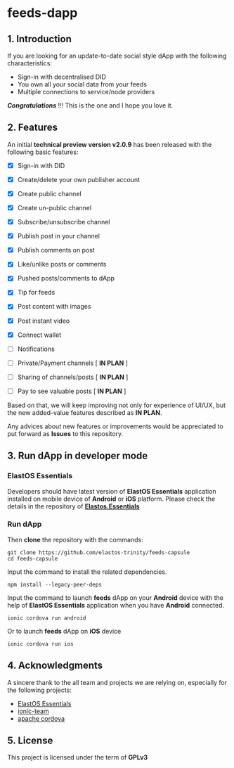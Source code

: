 feeds-dapp
========================

## 1. Introduction

If you are looking for an update-to-date social style dApp with the following characteristics:

- Sign-in with decentralised DID
- You own all your social data from your feeds
- Multiple connections to service/node providers

***Congratulations*** !!!  This is the one and I hope you love it.

## 2. Features

An initial **technical preview version v2.0.9** has been released with the following basic features:

- [x] Sign-in with DID

- [x] Create/delete your own publisher account

- [x] Create public channel

- [x] Create un-public channel

- [x] Subscribe/unsubscribe channel

- [x] Publish post in your channel

- [x] Publish comments on post

- [x] Like/unlike posts or comments

- [x] Pushed posts/comments to dApp

- [x] Tip for feeds

- [x] Post content with images

- [x] Post instant video

- [x] Connect wallet

- [ ] Notifications

- [ ] Private/Payment channels [ **IN PLAN** ]

- [ ] Sharing of channels/posts [ **IN PLAN** ]

- [ ] Pay to see valuable posts [ **IN PLAN** ]

Based on that, we will keep improving not only for experience of UI/UX, but the new added-value features described as **IN PLAN**.

Any advices about new features or improvements would be appreciated to put forward as **Issues** to this repository.

## 3. Run dApp in developer mode

### ElastOS Essentials

Developers should have latest version of **ElastOS Essentials** application installed on mobile device of **Android** or **iOS** platform. Please check the details in the repository of [**Elastos.Essentials**](https://github.com/elastos/Elastos.Essentials)

### Run dApp

Then **clone** the repository with the commands:

```
git clone https://github.com/elastos-trinity/feeds-capsule
cd feeds-capsule
```

Input the command to install the related dependencies.

```
npm install --legacy-peer-deps
```

Input the command to launch **feeds** dApp on your **Android** device with the help of **ElastOS Essentials** application when you have **Android** connected.

```
ionic cordova run android
```

Or to launch **feeds** dApp on **iOS** device

```
ionic cordova run ios
```

## 4. Acknowledgments

A sincere thank to the all team and projects we are relying on, especially for the following projects:
- [ElastOS Essentials](https://github.com/elastos/Elastos.Essentials)
- [ionic-team](https://github.com/ionic-team/ionic-framework.git)
- [apache cordova](https://github.com/apache/cordova.git)

## 5. License

This project is licensed under the term of **GPLv3**

